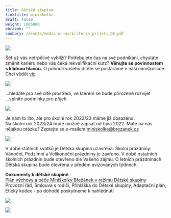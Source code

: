 ```yaml
---
title: Dětská skupina
linktitle: miniskolka
draft: false
weight: 1005000
obrazek: ""
soubory: /assets/media-o-nas/kriteria_prijeti_DS.pdf
---
```

![](/assets/media/ds1.jpg)

Šéf už vás netrpělivě vyhlíží?
Potřebujete čas na své podnikání, chystáte změnit kariéru nebo vás čeká rekvalifikační kurz?
**Věnujte se povinnostem s klidnou hlavou.** O pohodlí vašeho dítěte se postaráme v naší
miniškoličce. Chci vědět [víc](/assets/media-o-nas/ds_web_-text_2022_aktual.pdf).

![](/assets/media/ds2.jpg)

...hledáte pro své dítě prostředí, ve kterém  se bude přirozeně rozvíjet
...splníte podmínky pro přijetí. [](/assets/media-o-nas/kriteria_prijeti_DS.pd)

![](/assets/media/ds3.jpg)

Je nám to líto, ale pro školní rok 2022/23 máme již obsazeno. \
Na školní rok 2023/24 bude možné zapsat od října 2022.
Máte na nás  nějakou otázku?
Zeptejte se e-mailem miniskolka@brezanek.cz

![](/assets/media/ds4.jpg)

V době státních svátků je Dětská skupina uzavřena.
Školní prázdniny: Vánoční, Podzimní a Velikonoční prázdniny je zavřeno.
V době ostatních školních prázdnin bude otevřeno dle Vašeho zájmu.
O letních prázdninách Dětská skupina bude otevřena v předem avizovaných týdnech.

**Dokumenty k dětské skupině** :\
[Plán výchovy a péče Miniškolky Břežánek v režimu Dětské skupiny](/assets/media-o-nas/PVP_2020.pdf)\
Provozní řád, Smlouva s rodiči, Přihláška do Dětské skupiny, Adaptační plán, Etický kodex - po dohodě poskytneme k nahlédnutí

![](/assets/media/eu.jpg)

![](/assets/media/brezanek-1-.png)